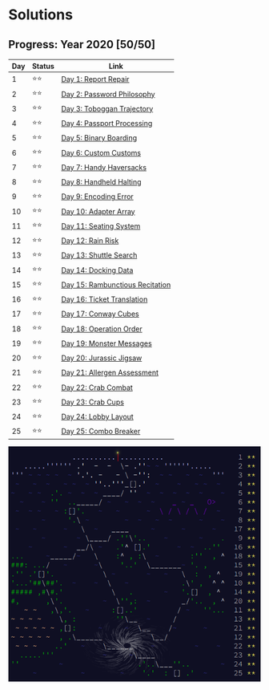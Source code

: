 # Solutions

## Progress: Year 2020 [50/50]

| Day  | Status | Link |
| --- | --- | --- |
| 1  | ⭐⭐ | [Day 1: Report Repair](day1) |
| 2  | ⭐⭐ | [Day 2: Password Philosophy](day2) |
| 3  | ⭐⭐ | [Day 3: Toboggan Trajectory](day3) |
| 4  | ⭐⭐ | [Day 4: Passport Processing](day4) |
| 5  | ⭐⭐ | [Day 5: Binary Boarding](day5) |
| 6  | ⭐⭐ | [Day 6: Custom Customs](day6) |
| 7  | ⭐⭐ | [Day 7: Handy Haversacks](day7) |
| 8  | ⭐⭐ | [Day 8: Handheld Halting](day8) |
| 9  | ⭐⭐ | [Day 9: Encoding Error](day9) |
| 10 | ⭐⭐ | [Day 10: Adapter Array](day10) |
| 11 | ⭐⭐ | [Day 11: Seating System](day11) |
| 12 | ⭐⭐ | [Day 12: Rain Risk](day12) |
| 13 | ⭐⭐ | [Day 13: Shuttle Search](day13) |
| 14 | ⭐⭐ | [Day 14: Docking Data](day14) |
| 15 | ⭐⭐ | [Day 15: Rambunctious Recitation](day15) |
| 16 | ⭐⭐ | [Day 16: Ticket Translation](day16) |
| 17 | ⭐⭐ | [Day 17: Conway Cubes](day17) |
| 18 | ⭐⭐ | [Day 18: Operation Order](day18) |
| 19 | ⭐⭐ | [Day 19: Monster Messages](day19) |
| 20 | ⭐⭐ | [Day 20: Jurassic Jigsaw](day20) |
| 21 | ⭐⭐ | [Day 21: Allergen Assessment](day21) |
| 22 | ⭐⭐ | [Day 22: Crab Combat](day22) |
| 23 | ⭐⭐ | [Day 23: Crab Cups](day23) |
| 24 | ⭐⭐ | [Day 24: Lobby Layout](day24) |
| 25 | ⭐⭐ | [Day 25: Combo Breaker](day25) |

![Solutions 2020](../../../../../../../doc/img/2020.png "2020 is done")
